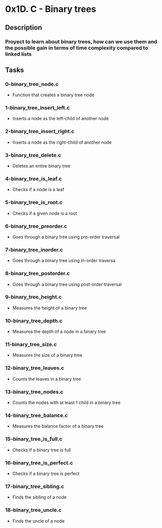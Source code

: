 # 0x1D. C - Binary trees

## Description
### Proyect to learn about binary trees, how can we use them and the possible gain in terms of time complexity compared to linked lists

## Tasks

### 0-binary_tree_node.c
* Function that creates a binary tree node

### 1-binary_tree_insert_left.c
* Inserts a node as the left-child of another node

### 2-binary_tree_insert_right.c
* Inserts a node as the right-child of another node

### 3-binary_tree_delete.c
* Deletes an entire binary tree

### 4-binary_tree_is_leaf.c
* Checks if a node is a leaf

### 5-binary_tree_is_root.c
* Checks if a given node is a root

### 6-binary_tree_preorder.c
* Goes through a binary tree using pre-order traversal

### 7-binary_tree_inorder.c
* Goes through a binary tree using in-order traversa

### 8-binary_tree_postorder.c
* Goes through a binary tree using post-order traversal

### 9-binary_tree_height.c
* Measures the height of a binary tree

### 10-binary_tree_depth.c
* Measures the depth of a node in a binary tree

### 11-binary_tree_size.c
* Measures the size of a binary tree

### 12-binary_tree_leaves.c
* Counts the leaves in a binary tree

### 13-binary_tree_nodes.c
* Counts the nodes with at least 1 child in a binary tree

### 14-binary_tree_balance.c
* Measures the balance factor of a binary tree

### 15-binary_tree_is_full.c
* Checks if a binary tree is full

### 16-binary_tree_is_perfect.c
* Checks if a binary tree is perfect

### 17-binary_tree_sibling.c
* Finds the sibling of a node

### 18-binary_tree_uncle.c
* Finds the uncle of a node

